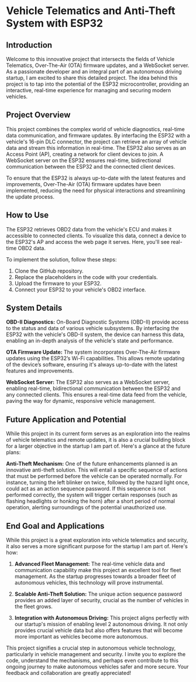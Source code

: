 # Vehicle Telematics and Anti-Theft System with ESP32

## Introduction

Welcome to this innovative project that intersects the fields of Vehicle Telematics, Over-The-Air (OTA) firmware updates, and a WebSocket server. As a passionate developer and an integral part of an autonomous driving startup, I am excited to share this detailed project. The idea behind this project is to tap into the potential of the ESP32 microcontroller, providing an interactive, real-time experience for managing and securing modern vehicles.

## Project Overview

This project combines the complex world of vehicle diagnostics, real-time data communication, and firmware updates. By interfacing the ESP32 with a vehicle's 16-pin DLC connector, the project can retrieve an array of vehicle data and stream this information in real-time. The ESP32 also serves as an Access Point (AP), creating a network for client devices to join. A WebSocket server on the ESP32 ensures real-time, bidirectional communication between the ESP32 and the connected client devices.

To ensure that the ESP32 is always up-to-date with the latest features and improvements, Over-The-Air (OTA) firmware updates have been implemented, reducing the need for physical interactions and streamlining the update process.

## How to Use

The ESP32 retrieves OBD2 data from the vehicle's ECU and makes it accessible to connected clients. To visualize this data, connect a device to the ESP32's AP and access the web page it serves. Here, you'll see real-time OBD2 data.

To implement the solution, follow these steps:

1. Clone the GitHub repository.
2. Replace the placeholders in the code with your credentials.
3. Upload the firmware to your ESP32.
4. Connect your ESP32 to your vehicle's OBD2 interface.

## System Details

**OBD-II Diagnostics:** On-Board Diagnostic Systems (OBD-II) provide access to the status and data of various vehicle subsystems. By interfacing the ESP32 with the vehicle's OBD-II system, the device can harness this data, enabling an in-depth analysis of the vehicle's state and performance.

**OTA Firmware Update:** The system incorporates Over-The-Air firmware updates using the ESP32’s Wi-Fi capabilities. This allows remote updating of the device’s software, ensuring it's always up-to-date with the latest features and improvements.

**WebSocket Server:** The ESP32 also serves as a WebSocket server, enabling real-time, bidirectional communication between the ESP32 and any connected clients. This ensures a real-time data feed from the vehicle, paving the way for dynamic, responsive vehicle management.

## Future Application and Potential

While this project in its current form serves as an exploration into the realms of vehicle telematics and remote updates, it is also a crucial building block for a larger objective in the startup I am part of. Here's a glance at the future plans:

**Anti-Theft Mechanism:** One of the future enhancements planned is an innovative anti-theft solution. This will entail a specific sequence of actions that must be performed before the vehicle can be operated normally. For instance, turning the left blinker on twice, followed by the hazard light once, could act as an action sequence password. If this sequence is not performed correctly, the system will trigger certain responses (such as flashing headlights or honking the horn) after a short period of normal operation, alerting surroundings of the potential unauthorized use.

## End Goal and Applications

While this project is a great exploration into vehicle telematics and security, it also serves a more significant purpose for the startup I am part of. Here's how:

1. **Advanced Fleet Management:** The real-time vehicle data and communication capability make this project an excellent tool for fleet management. As the startup progresses towards a broader fleet of autonomous vehicles, this technology will prove instrumental.

2. **Scalable Anti-Theft Solution:** The unique action sequence password provides an added layer of security, crucial as the number of vehicles in the fleet grows.

3. **Integration with Autonomous Driving:** This project aligns perfectly with our startup's mission of enabling level 2 autonomous driving. It not only provides crucial vehicle data but also offers features that will become more important as vehicles become more autonomous.

This project signifies a crucial step in autonomous vehicle technology, particularly in vehicle management and security. I invite you to explore the code, understand the mechanisms, and perhaps even contribute to this ongoing journey to make autonomous vehicles safer and more secure. Your feedback and collaboration are greatly appreciated!

